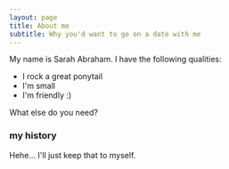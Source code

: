 ```yaml
---
layout: page
title: About me
subtitle: Why you'd want to go on a date with me
---
```


My name is Sarah Abraham. I have the following qualities:

- I rock a great ponytail
- I'm small
- I'm friendly :)

What else do you need?

### my history

Hehe... I'll just keep that to myself.

